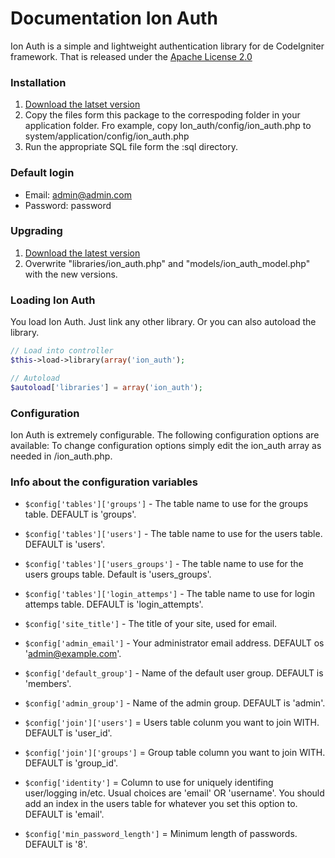 Documentation Ion Auth
=========================

Ion Auth is a simple and lightweight authentication library for de CodeIgniter framework.
That is released under the [Apache License 2.0](http://www.apache.org/licenses/LICENSE-2.0)

### Installation

1. [Download the latset version](https://www.github.com/benedmunds/CodeIgniter-Ion-Auth/zippball/2)
2. Copy the files form this package to the correspoding folder in your application folder. Fro example, copy Ion_auth/config/ion_auth.php to system/application/config/ion_auth.php
3. Run the appropriate SQL file form the :sql directory.

### Default login

- Email: admin@admin.com
- Password: password

### Upgrading

1. [Download the latest version](https://github.com/benedmunds/Codeigniter-Ion-Auth/zipball/2)
2. Overwrite "libraries/ion_auth.php" and "models/ion_auth_model.php" with the new versions.

### Loading Ion Auth

You load Ion Auth. Just link any other library. Or you can also autoload the library.

```php
// Load into controller
$this->load->library(array('ion_auth');

// Autoload
$autoload['libraries'] = array('ion_auth');
```

### Configuration

Ion Auth is extremely configurable. The following configuration options are available:
To change configuration options simply edit the ion_auth array as needed in /ion_auth.php.

### Info about the configuration variables

- `$config['tables']['groups']` - The table name to use for the groups table. DEFAULT is 'groups'.

- `$config['tables']['users']` - The table name to use for the users table. DEFAULT is 'users'.

- `$config['tables']['users_groups']` - The table name to use for the users groups table. Default is 'users_groups'.

- `$config['tables']['login_attemps']` - The table name to use for login attemps table. DEFAULT is 'login_attempts'.

- `$config['site_title']` - The title of your site, used for email.

- `$config['admin_email']` - Your administrator email address. DEFAULT os 'admin@example.com'.

- `$config['default_group']` - Name of the default user group. DEFAULT is 'members'.

- `$config['admin_group']` - Name of the admin group. DEFAULT is 'admin'.

- `$config['join']['users']` = Users table colunm you want to join WITH. DEFAULT is 'user_id'.

- `$config['join']['groups']` = Group table column you want to join WITH. DEFAULT is 'group_id'.

- `$config['identity']` = Column to use for uniquely identifing user/logging in/etc. Usual choices are 'email' OR 'username'. You should add an index in the users table for whatever you set this option to. DEFAULT is 'email'.

- `$config['min_password_length']` = Minimum length of passwords. DEFAULT is '8'.
